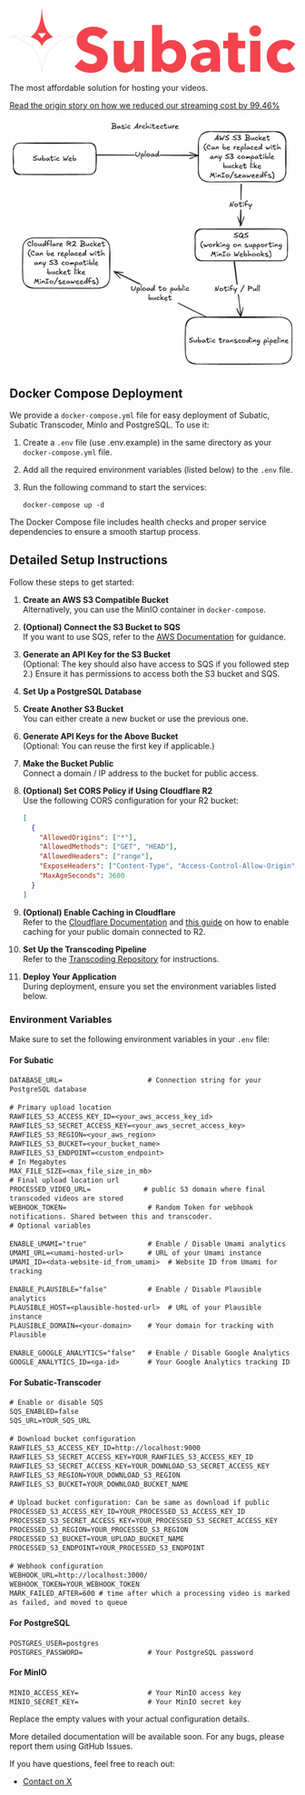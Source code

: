 ![Subatic](./public/logo.svg)

The most affordable solution for hosting your videos.

[Read the origin story on how we reduced our streaming cost by 99.46%](https://subatic.com/story)

![Architecture](./docs/assets/architecture.png)

## Docker Compose Deployment

We provide a `docker-compose.yml` file for easy deployment of Subatic, Subatic Transcoder, MinIo and PostgreSQL. To use it:

1. Create a `.env` file (use .env.example) in the same directory as your `docker-compose.yml` file.
2. Add all the required environment variables (listed below) to the `.env` file.
3. Run the following command to start the services:

   ```
   docker-compose up -d
   ```

The Docker Compose file includes health checks and proper service dependencies to ensure a smooth startup process.

## Detailed Setup Instructions

Follow these steps to get started:

1. **Create an AWS S3 Compatible Bucket**  
   Alternatively, you can use the MinIO container in `docker-compose`.

2. **(Optional) Connect the S3 Bucket to SQS**  
   If you want to use SQS, refer to the [AWS Documentation](https://docs.aws.amazon.com/AmazonS3/latest/userguide/ways-to-add-notification-config-to-bucket.html) for guidance.

3. **Generate an API Key for the S3 Bucket**  
   (Optional: The key should also have access to SQS if you followed step 2.) Ensure it has permissions to access both the S3 bucket and SQS.

4. **Set Up a PostgreSQL Database**

5. **Create Another S3 Bucket**  
   You can either create a new bucket or use the previous one.

6. **Generate API Keys for the Above Bucket**  
   (Optional: You can reuse the first key if applicable.)

7. **Make the Bucket Public**  
   Connect a domain / IP address to the bucket for public access.

8. **(Optional) Set CORS Policy if Using Cloudflare R2**  
   Use the following CORS configuration for your R2 bucket:

   ```json
   [
     {
       "AllowedOrigins": ["*"],
       "AllowedMethods": ["GET", "HEAD"],
       "AllowedHeaders": ["range"],
       "ExposeHeaders": ["Content-Type", "Access-Control-Allow-Origin", "ETag"],
       "MaxAgeSeconds": 3600
     }
   ]
   ```

9. **(Optional) Enable Caching in Cloudflare**  
   Refer to the [Cloudflare Documentation](https://developers.cloudflare.com/cache/how-to/cache-rules/create-dashboard/) and [this guide](https://developers.cloudflare.com/cache/how-to/cache-rules/examples/cache-everything/) on how to enable caching for your public domain connected to R2.

10. **Set Up the Transcoding Pipeline**  
    Refer to the [Transcoding Repository](https://github.com/orthdron/subatic-transcoding) for instructions.

11. **Deploy Your Application**  
    During deployment, ensure you set the environment variables listed below.

### Environment Variables

Make sure to set the following environment variables in your `.env` file:

#### For Subatic

```plaintext
DATABASE_URL=                     # Connection string for your PostgreSQL database

# Primary upload location
RAWFILES_S3_ACCESS_KEY_ID=<your_aws_access_key_id>
RAWFILES_S3_SECRET_ACCESS_KEY=<your_aws_secret_access_key>
RAWFILES_S3_REGION=<your_aws_region>
RAWFILES_S3_BUCKET=<your_bucket_name>
RAWFILES_S3_ENDPOINT=<custom_endpoint>
# In Megabytes
MAX_FILE_SIZE=<max_file_size_in_mb>
# Final upload location url
PROCESSED_VIDEO_URL=             # public S3 domain where final transcoded videos are stored
WEBHOOK_TOKEN=                    # Random Token for webhook notifications. Shared between this and transcoder.
# Optional variables

ENABLE_UMAMI="true"               # Enable / Disable Umami analytics
UMAMI_URL=<umami-hosted-url>      # URL of your Umami instance
UMAMI_ID=<data-website-id_from_umami>  # Website ID from Umami for tracking

ENABLE_PLAUSIBLE="false"          # Enable / Disable Plausible analytics
PLAUSIBLE_HOST=<plausible-hosted-url>  # URL of your Plausible instance
PLAUSIBLE_DOMAIN=<your-domain>    # Your domain for tracking with Plausible

ENABLE_GOOGLE_ANALYTICS="false"   # Enable / Disable Google Analytics
GOOGLE_ANALYTICS_ID=<ga-id>       # Your Google Analytics tracking ID
```

#### For Subatic-Transcoder

```plaintext
# Enable or disable SQS
SQS_ENABLED=false
SQS_URL=YOUR_SQS_URL

# Download bucket configuration
RAWFILES_S3_ACCESS_KEY_ID=http://localhost:9000
RAWFILES_S3_SECRET_ACCESS_KEY=YOUR_RAWFILES_S3_ACCESS_KEY_ID
RAWFILES_S3_SECRET_ACCESS_KEY=YOUR_DOWNLOAD_S3_SECRET_ACCESS_KEY
RAWFILES_S3_REGION=YOUR_DOWNLOAD_S3_REGION
RAWFILES_S3_BUCKET=YOUR_DOWNLOAD_BUCKET_NAME

# Upload bucket configuration: Can be same as download if public
PROCESSED_S3_ACCESS_KEY_ID=YOUR_PROCESSED_S3_ACCESS_KEY_ID
PROCESSED_S3_SECRET_ACCESS_KEY=YOUR_PROCESSED_S3_SECRET_ACCESS_KEY
PROCESSED_S3_REGION=YOUR_PROCESSED_S3_REGION
PROCESSED_S3_BUCKET=YOUR_UPLOAD_BUCKET_NAME
PROCESSED_S3_ENDPOINT=YOUR_PROCESSED_S3_ENDPOINT

# Webhook configuration
WEBHOOK_URL=http://localhost:3000/
WEBHOOK_TOKEN=YOUR_WEBHOOK_TOKEN
MARK_FAILED_AFTER=600 # time after which a processing video is marked as failed, and moved to queue
```

#### For PostgreSQL

```plaintext
POSTGRES_USER=postgres
POSTGRES_PASSWORD=                # Your PostgreSQL password
```

#### For MinIO

```plaintext
MINIO_ACCESS_KEY=                 # Your MinIO access key
MINIO_SECRET_KEY=                 # Your MinIO secret key
```

Replace the empty values with your actual configuration details.

More detailed documentation will be available soon. For any bugs, please report them using GitHub Issues.

If you have questions, feel free to reach out:

- [Contact on X](https://x.com/orthdron)
